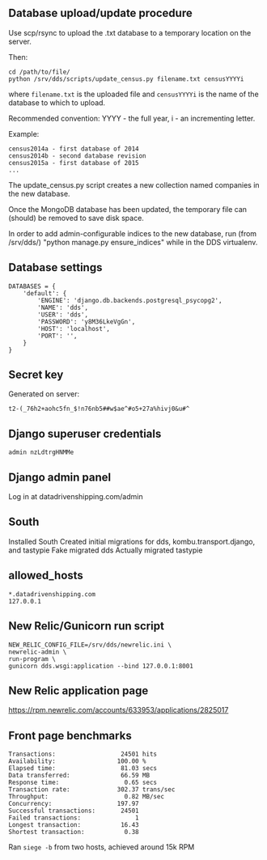 <link rel='stylesheet' href='markdown9.css'/>

Database upload/update procedure
--------------------------------

Use scp/rsync to upload the .txt database to a temporary location on the server.

Then:

    cd /path/to/file/
    python /srv/dds/scripts/update_census.py filename.txt censusYYYYi

where `filename.txt` is the uploaded file and `censusYYYYi` is the name of the database to which to upload.

Recommended convention: YYYY - the full year, i - an incrementing letter.

Example:

    census2014a - first database of 2014
    census2014b - second database revision
    census2015a - first database of 2015
    ...

The update_census.py script creates a new collection named companies in the new database. 

Once the MongoDB database has been updated, the temporary file can (should) be removed to save disk space.

In order to add admin-configurable indices to the new database, run (from /srv/dds/) "python manage.py ensure_indices" while in the DDS virtualenv.

Database settings
-----------------

    DATABASES = {
        'default': {
            'ENGINE': 'django.db.backends.postgresql_psycopg2',
            'NAME': 'dds',
            'USER': 'dds',
            'PASSWORD': 'y8M36LkeVgGn',
            'HOST': 'localhost',
            'PORT': '',
        }
    }

Secret key
----------

Generated on server:

    t2-(_76h2+aohc5fn_$!n76nb5##w$ae^#o5+27a%hivj0&u#^

Django superuser credentials
----------------------------

    admin nzLdtrgHNMMe

Django admin panel
------------------

Log in at datadrivenshipping.com/admin

South
-----

Installed South
Created initial migrations for dds, kombu.transport.django, and tastypie
Fake migrated dds
Actually migrated tastypie

allowed_hosts
-------------

    *.datadrivenshipping.com
    127.0.0.1

New Relic/Gunicorn run script
-----------------------------

    NEW_RELIC_CONFIG_FILE=/srv/dds/newrelic.ini \
    newrelic-admin \
    run-program \
    gunicorn dds.wsgi:application --bind 127.0.0.1:8001

New Relic application page
--------------------------

https://rpm.newrelic.com/accounts/633953/applications/2825017

Front page benchmarks
---------------------

    Transactions:                  24501 hits
    Availability:                 100.00 %
    Elapsed time:                  81.03 secs
    Data transferred:              66.59 MB
    Response time:                  0.65 secs
    Transaction rate:             302.37 trans/sec
    Throughput:                     0.82 MB/sec
    Concurrency:                  197.97
    Successful transactions:       24501
    Failed transactions:               1
    Longest transaction:           16.43
    Shortest transaction:           0.38
 
Ran `siege -b` from two hosts, achieved around 15k RPM

